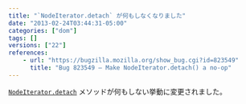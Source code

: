 ```yaml
---
title: "`NodeIterator.detach` が何もしなくなりました"
date: "2013-02-24T03:44:31-05:00"
categories: ["dom"]
tags: []
versions: ["22"]
references:
    - url: "https://bugzilla.mozilla.org/show_bug.cgi?id=823549"
      title: "Bug 823549 – Make NodeIterator.detach() a no-op"
---
```

[`NodeIterator.detach`](https://developer.mozilla.org/docs/Web/API/NodeIterator.detach) メソッドが何もしない挙動に変更されました。
